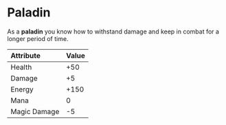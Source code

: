 # Paladin

As a **paladin** you know how to withstand damage and keep in combat for a longer period of time.

| Attribute | Value |
| :--- | :--- |
| Health | +50 |
| Damage | +5 |
| Energy | +150 |
| Mana | 0 |
| Magic Damage | -5 |

